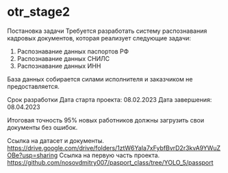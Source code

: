 # otr_stage2
Постановка задачи
Требуется разработать систему распознавания кадровых документов, которая реализует следующие задачи:
1. Распознавание данных паспортов РФ
2. Распознавание данных СНИЛС
3. Распознавание данных ИНН

База данных собирается силами исполнителя и заказчиком не предоставляется.

Срок разработки
Дата старта проекта: 08.02.2023
Дата завершения: 08.04.2023

Итоговая точность
95% новых работников должны загрузить свои документы без ошибок.

Ссылка на датасет и документы.  https://drive.google.com/drive/folders/1ztW6YaIa7xFybfBvrD2r3kvA9YWuZOBe?usp=sharing
Ссылка на первую часть проекта.  https://github.com/nosovdmitry007/pasport_class/tree/YOLO_5/passport
